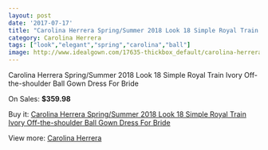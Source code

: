 ```yaml
---
layout: post
date: '2017-07-17'
title: "Carolina Herrera Spring/Summer 2018 Look 18 Simple Royal Train Ivory Off-the-shoulder Ball Gown Dress For Bride"
category: Carolina Herrera
tags: ["look","elegant","spring","carolina","ball"]
image: http://www.idealgown.com/17635-thickbox_default/carolina-herrera-spring-summer-2018-look-18-simple-royal-train-ivory-off-the-shoulder-ball-gown-dress-for-bride.jpg
---
```

Carolina Herrera Spring/Summer 2018 Look 18 Simple Royal Train Ivory Off-the-shoulder Ball Gown Dress For Bride

On Sales: **$359.98**
<a href="https://www.idealgown.com/en/carolina-herrera/6888-carolina-herrera-spring-summer-2018-look-18-simple-royal-train-ivory-off-the-shoulder-ball-gown-dress-for-bride.html"><amp-img layout="responsive" width="600" height="600" src="//www.idealgown.com/17635-thickbox_default/carolina-herrera-spring-summer-2018-look-18-simple-royal-train-ivory-off-the-shoulder-ball-gown-dress-for-bride.jpg" alt="Carolina Herrera Spring/Summer 2018 Look 18 Simple Royal Train Ivory Off-the-shoulder Ball Gown Dress For Bride 0" /></a>
<a href="https://www.idealgown.com/en/carolina-herrera/6888-carolina-herrera-spring-summer-2018-look-18-simple-royal-train-ivory-off-the-shoulder-ball-gown-dress-for-bride.html"><amp-img layout="responsive" width="600" height="600" src="//www.idealgown.com/17637-thickbox_default/carolina-herrera-spring-summer-2018-look-18-simple-royal-train-ivory-off-the-shoulder-ball-gown-dress-for-bride.jpg" alt="Carolina Herrera Spring/Summer 2018 Look 18 Simple Royal Train Ivory Off-the-shoulder Ball Gown Dress For Bride 1" /></a>
<a href="https://www.idealgown.com/en/carolina-herrera/6888-carolina-herrera-spring-summer-2018-look-18-simple-royal-train-ivory-off-the-shoulder-ball-gown-dress-for-bride.html"><amp-img layout="responsive" width="600" height="600" src="//www.idealgown.com/17636-thickbox_default/carolina-herrera-spring-summer-2018-look-18-simple-royal-train-ivory-off-the-shoulder-ball-gown-dress-for-bride.jpg" alt="Carolina Herrera Spring/Summer 2018 Look 18 Simple Royal Train Ivory Off-the-shoulder Ball Gown Dress For Bride 2" /></a>

Buy it: [Carolina Herrera Spring/Summer 2018 Look 18 Simple Royal Train Ivory Off-the-shoulder Ball Gown Dress For Bride](https://www.idealgown.com/en/carolina-herrera/6888-carolina-herrera-spring-summer-2018-look-18-simple-royal-train-ivory-off-the-shoulder-ball-gown-dress-for-bride.html "Carolina Herrera Spring/Summer 2018 Look 18 Simple Royal Train Ivory Off-the-shoulder Ball Gown Dress For Bride")

View more: [Carolina Herrera](https://www.idealgown.com/en/121-carolina-herrera "Carolina Herrera")